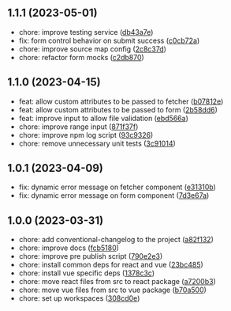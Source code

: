 ## 1.1.1 (2023-05-01)

* chore: improve testing service ([db43a7e](https://github.com/glorious-codes/glorious-taslonic/commit/db43a7e))
* fix: form control behavior on submit success ([c0cb72a](https://github.com/glorious-codes/glorious-taslonic/commit/c0cb72a))
* chore: improve source map config ([2c8c37d](https://github.com/glorious-codes/glorious-taslonic/commit/2c8c37d))
* chore: refactor form mocks ([c2db870](https://github.com/glorious-codes/glorious-taslonic/commit/c2db870))



## 1.1.0 (2023-04-15)

* feat: allow custom attributes to be passed to fetcher ([b07812e](https://github.com/glorious-codes/glorious-taslonic/commit/b07812e))
* feat: allow custom attributes to be passed to form ([2b58dd6](https://github.com/glorious-codes/glorious-taslonic/commit/2b58dd6))
* feat: improve input to allow file validation ([ebd566a](https://github.com/glorious-codes/glorious-taslonic/commit/ebd566a))
* chore: improve range input ([871f37f](https://github.com/glorious-codes/glorious-taslonic/commit/871f37f))
* chore: improve npm log script ([93c9326](https://github.com/glorious-codes/glorious-taslonic/commit/93c9326))
* chore: remove unnecessary unit tests ([3c91014](https://github.com/glorious-codes/glorious-taslonic/commit/3c91014))



## 1.0.1 (2023-04-09)

* fix: dynamic error message on fetcher component ([e31310b](https://github.com/glorious-codes/glorious-taslonic/commit/e31310b))
* fix: dynamic error message on form component ([7d3e67a](https://github.com/glorious-codes/glorious-taslonic/commit/7d3e67a))



## 1.0.0 (2023-03-31)

* chore: add conventional-changelog to the project ([a82f132](https://github.com/glorious-codes/glorious-taslonic/commit/a82f132))
* chore: improve docs ([fcb5180](https://github.com/glorious-codes/glorious-taslonic/commit/fcb5180))
* chore: improve pre publish script ([790e2e3](https://github.com/glorious-codes/glorious-taslonic/commit/790e2e3))
* chore: install common deps for react and vue ([23bc485](https://github.com/glorious-codes/glorious-taslonic/commit/23bc485))
* chore: install vue specific deps ([1378c3c](https://github.com/glorious-codes/glorious-taslonic/commit/1378c3c))
* chore: move react files from src to react package ([a7200b3](https://github.com/glorious-codes/glorious-taslonic/commit/a7200b3))
* chore: move vue files from src to vue package ([b70a500](https://github.com/glorious-codes/glorious-taslonic/commit/b70a500))
* chore: set up workspaces ([308cd0e](https://github.com/glorious-codes/glorious-taslonic/commit/308cd0e))
